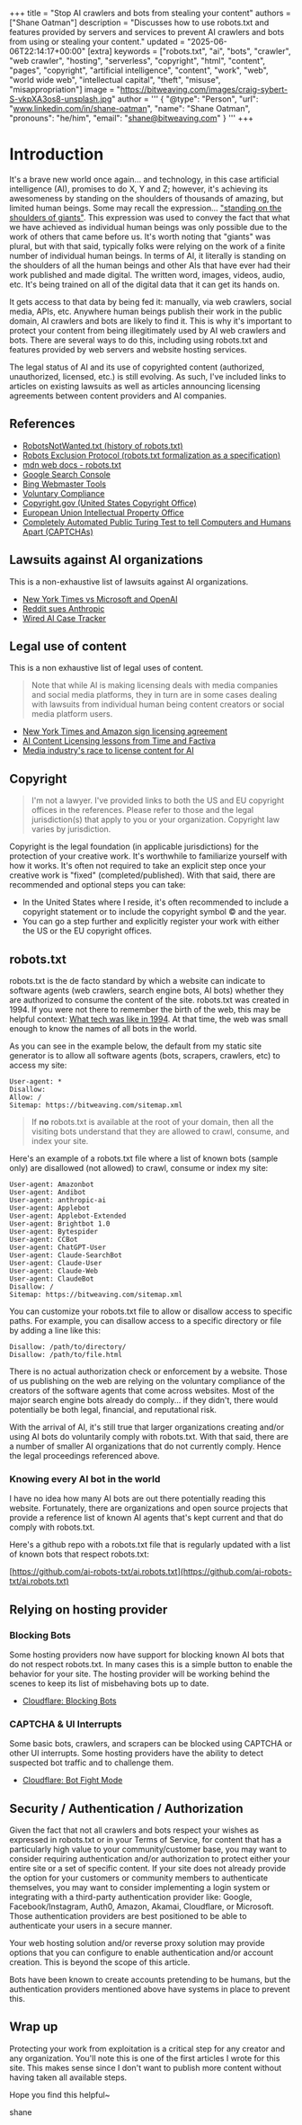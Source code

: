 +++
title = "Stop AI crawlers and bots from stealing your content"
authors = ["Shane Oatman"]
description = "Discusses how to use robots.txt and features provided by servers and services to prevent AI crawlers and bots from using or stealing your content."
updated = "2025-06-06T22:14:17+00:00"
[extra]
keywords = ["robots.txt", "ai", "bots", "crawler", "web crawler", "hosting", "serverless", "copyright", "html", "content", "pages", "copyright", "artificial intelligence", "content", "work", "web", "world wide web", "intellectual capital", "theft", "misuse", "misappropriation"]
image = "https://bitweaving.com/images/craig-sybert-S-vkpXA3os8-unsplash.jpg"
author = '''
{
      "@type": "Person",
      "url": "www.linkedin.com/in/shane-oatman",
      "name": "Shane Oatman",
      "pronouns": "he/him",
      "email": "shane@bitweaving.com"
}
'''
+++


# Introduction

It's a brave new world once again... and technology, in this case artificial intelligence (AI), promises to do X, Y and Z; however, it's achieving its awesomeness by standing on the shoulders of thousands of amazing, but limited human beings. Some may recall the expression... ["standing on the shoulders of giants"](https://en.wikipedia.org/wiki/Standing_on_the_shoulders_of_giants). This expression was used to convey the fact that what we have achieved as individual human beings was only possible due to the work of others that came before us. It's worth noting that "giants" was plural, but with that said, typically folks were relying on the work of a finite number of individual human beings. In terms of AI, it literally is standing on the shoulders of all the human beings and other AIs that have ever had their work published and made digital. The written word, images, videos, audio, etc. It's being trained on all of the digital data that it can get its hands on.

It gets access to that data by being fed it: manually, via web crawlers, social media, APIs, etc. Anywhere human beings publish their work in the public domain, AI crawlers and bots are likely to find it. This is why it's important to protect your content from being illegitimately used by AI web crawlers and bots. There are several ways to do this, including using robots.txt and features provided by web servers and website hosting services.

The legal status of AI and its use of copyrighted content (authorized, unauthorized, licensed, etc.) is still evolving. As such, I've included links to articles on existing lawsuits as well as articles announcing licensing agreements between content providers and AI companies.

## References

- [RobotsNotWanted.txt (history of robots.txt)](https://en.wikipedia.org/wiki/Robots.txt)
- [Robots Exclusion Protocol (robots.txt formalization as a specification)](https://www.rfc-editor.org/rfc/rfc9309.html)
- [mdn web docs - robots.txt](https://developer.mozilla.org/en-US/docs/Glossary/Robots.txt)
- [Google Search Console](https://search.google.com/search-console)
- [Bing Webmaster Tools](https://www.bing.com/webmaster)
- [Voluntary Compliance](https://en.wikipedia.org/wiki/Voluntary_compliance)
- [Copyright.gov (United States Copyright Office)](https://www.copyright.gov/)
- [European Union Intellectual Property Office](https://www.euipo.europa.eu/)
- [Completely Automated Public Turing Test to tell Computers and Humans Apart (CAPTCHAs)](https://en.wikipedia.org/wiki/CAPTCHA)


## Lawsuits against AI organizations

This is a non-exhaustive list of lawsuits against AI organizations.

- [New York Times vs Microsoft and OpenAI](https://www.npr.org/2025/03/26/nx-s1-5288157/new-york-times-openai-copyright-case-goes-forward)
- [Reddit sues Anthropic](https://www.nytimes.com/2025/06/04/technology/reddit-anthropic-lawsuit-data.html)
- [Wired AI Case Tracker](https://www.wired.com/story/ai-copyright-case-tracker/)

## Legal use of content

This is a non exhaustive list of legal uses of content.

>Note that while AI is making licensing deals with media companies and social media platforms, they in turn are in some cases dealing with lawsuits from individual human being content creators or social media platform users.

- [New York Times and Amazon sign licensing agreement](https://www.nytimes.com/2025/05/29/business/media/new-york-times-amazon-ai-licensing.html)
- [AI Content Licensing lessons from Time and Factiva](https://digitalcontentnext.org/blog/2025/03/06/ai-content-licensing-lessons-from-factiva-and-time/)
- [Media industry's race to license content for AI](https://www.forbes.com/sites/billrosenblatt/2024/07/18/the-media-industrys-race-to-license-content-for-ai/)

## Copyright

> I'm not a lawyer. I've provided links to both the US and EU copyright offices in the references. Please refer to those and the legal jurisdiction(s) that apply to you or your organization. Copyright law varies by jurisdiction.

Copyright is the legal foundation (in applicable jurisdictions) for the protection of your creative work. It's worthwhile to familiarize yourself with how it works. It's often not required to take an explicit step once your creative work is "fixed" (completed/published). With that said, there are recommended and optional steps you can take:

- In the United States where I reside, it's often recommended to include a copyright statement or to include the copyright symbol &copy; and the year.
- You can go a step further and explicitly register your work with either the US or the EU copyright offices.

## robots.txt

robots.txt is the de facto standard by which a website can indicate to software agents (web crawlers, search engine bots, AI bots) whether they are authorized to consume the content of the site. robots.txt was created in 1994. If you were not there to remember the birth of the web, this may be helpful context: [What tech was like in 1994](https://www.businessinsider.com/tech-in-1994-the-year-the-web-was-born-2014-8). At that time, the web was small enough to know the names of all bots in the world.

As you can see in the example below, the default from my static site generator is to allow all software agents (bots, scrapers, crawlers, etc) to access my site:
```
User-agent: *
Disallow:
Allow: /
Sitemap: https://bitweaving.com/sitemap.xml
```

> If **no** robots.txt is available at the root of your domain, then all the visiting bots understand that they are allowed to crawl, consume, and index your site.

Here's an example of a robots.txt file where a list of known bots (sample only) are disallowed (not allowed) to crawl, consume or index my site:

```
User-agent: Amazonbot
User-agent: Andibot
User-agent: anthropic-ai
User-agent: Applebot
User-agent: Applebot-Extended
User-agent: Brightbot 1.0
User-agent: Bytespider
User-agent: CCBot
User-agent: ChatGPT-User
User-agent: Claude-SearchBot
User-agent: Claude-User
User-agent: Claude-Web
User-agent: ClaudeBot
Disallow: /
Sitemap: https://bitweaving.com/sitemap.xml
```

You can customize your robots.txt file to allow or disallow access to specific paths. For example, you can disallow access to a specific directory or file by adding a line like this:

```
Disallow: /path/to/directory/
Disallow: /path/to/file.html
```

There is no actual authorization check or enforcement by a website. Those of us publishing on the web are relying on the voluntary compliance of the creators of the software agents that come across websites. Most of the major search engine bots already do comply... if they didn't, there would potentially be both legal, financial, and reputational risk.

With the arrival of AI, it's still true that larger organizations creating and/or using AI bots do voluntarily comply with robots.txt. With that said, there are a number of smaller AI organizations that do not currently comply. Hence the legal proceedings referenced above.

### Knowing every AI bot in the world

I have no idea how many AI bots are out there potentially reading this website. Fortunately, there are organizations and open source projects that provide a reference list of known AI agents that's kept current and that do comply with robots.txt.

Here's a github repo with a robots.txt file that is regularly updated with a list of known bots that respect robots.txt:

[https://github.com/ai-robots-txt/ai.robots.txt](https://github.com/ai-robots-txt/ai.robots.txt)

## Relying on hosting provider

### Blocking Bots

Some hosting providers now have support for blocking known AI bots that do not respect robots.txt. In many cases this is a simple button to enable the behavior for your site. The hosting provider will be working behind the scenes to keep its list of misbehaving bots up to date.

- [Cloudflare: Blocking Bots](https://developers.cloudflare.com/bots/get-started/bot-management/#block-ai-bots)

### CAPTCHA & UI Interrupts

Some basic bots, crawlers, and scrapers can be blocked using CAPTCHA or other UI interrupts. Some hosting providers have the ability to detect suspected bot traffic and to challenge them.

- [Cloudflare: Bot Fight Mode](https://developers.cloudflare.com/bots/get-started/bot-fight-mode/)

## Security / Authentication / Authorization

Given the fact that not all crawlers and bots respect your wishes as expressed in robots.txt or in your Terms of Service, for content that has a particularly high value to your community/customer base, you may want to consider requiring authentication and/or authorization to protect either your entire site or a set of specific content. If your site does not already provide the option for your customers or community members to authenticate themselves, you may want to consider implementing a login system or integrating with a third-party authentication provider like: Google, Facebook/Instagram, Auth0, Amazon, Akamai, Cloudflare, or Microsoft. Those authentication providers are best positioned to be able to authenticate your users in a secure manner.

Your web hosting solution and/or reverse proxy solution may provide options that you can configure to enable authentication and/or account creation. This is beyond the scope of this article.

Bots have been known to create accounts pretending to be humans, but the authentication providers mentioned above have systems in place to prevent this.

## Wrap up

Protecting your work from exploitation is a critical step for any creator and any organization. You'll note this is one of the first articles I wrote for this site. This makes sense since I don't want to publish more content without having taken all available steps.

Hope you find this helpful~

shane
